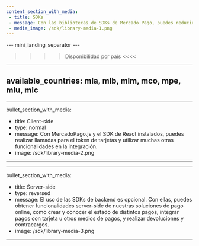 ```yaml
---
content_section_with_media: 
 - title: SDKs
 - message: Con las bibliotecas de SDKs de Mercado Pago, puedes reducir el tiempo de integración client-side y server-side.
 - media_image: /sdk/library-media-1.png
---
```

--- mini_landing_separator ---

>>>> Disponibilidad por país <<<<
---
available_countries: mla, mlb, mlm, mco, mpe, mlu, mlc
---

---
bullet_section_with_media: 
 - title: Client-side
 - type: normal
 - message: Con MercadoPago.js y el SDK de React instalados, puedes realizar llamadas para el token de tarjetas y utilizar muchas otras funcionalidades en la integración. 
 - image: /sdk/library-media-2.png
---

---
bullet_section_with_media: 
 - title: Server-side
 - type: reversed
 - message: El uso de las SDKs de backend es opcional. Con ellas, puedes obtener funcionalidades server-side de nuestras soluciones de pago online, como crear y conocer el estado de distintos pagos, integrar pagos con tarjeta u otros medios de pagos, y realizar devoluciones y contracargos.
 - image: /sdk/library-media-3.png
---
